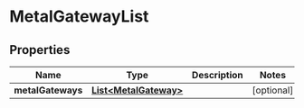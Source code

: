 

# MetalGatewayList


## Properties

| Name | Type | Description | Notes |
|------------ | ------------- | ------------- | -------------|
|**metalGateways** | [**List&lt;MetalGateway&gt;**](MetalGateway.md) |  |  [optional] |



